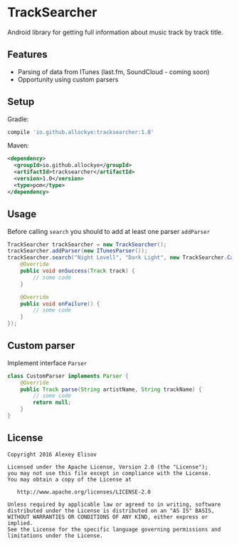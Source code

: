 # TrackSearcher
Android library for getting full information about music track by track title.
## Features
- Parsing of data from ITunes (last.fm, SoundCloud - coming soon)
- Opportunity using custom parsers

## Setup
Gradle:
```gradle
compile 'io.github.allockye:tracksearcher:1.0'
```
Maven:
```xml
<dependency>
  <groupId>io.github.allockye</groupId>
  <artifactId>tracksearcher</artifactId>
  <version>1.0</version>
  <type>pom</type>
</dependency>
```
## Usage
Before calling ```search``` you should to add at least one parser ```addParser```
```java
TrackSearcher trackSearcher = new TrackSearcher();
trackSearcher.addParser(new ITunesParser());
trackSearcher.search("Night Lovell", "Dark Light", new TrackSearcher.Callback() {
    @Override
    public void onSuccess(Track track) {
        // some code
    }

    @Override
    public void onFailure() {
        // some code
    }
});
```
## Custom parser
Implement interface ```Parser```
```java
class CustomParser implements Parser {
    @Override
    public Track parse(String artistName, String trackName) {
        // some code
        return null;
    }
}
```
## License
```
Copyright 2016 Alexey Elisov

Licensed under the Apache License, Version 2.0 (the "License");
you may not use this file except in compliance with the License.
You may obtain a copy of the License at

   http://www.apache.org/licenses/LICENSE-2.0

Unless required by applicable law or agreed to in writing, software
distributed under the License is distributed on an "AS IS" BASIS,
WITHOUT WARRANTIES OR CONDITIONS OF ANY KIND, either express or implied.
See the License for the specific language governing permissions and
limitations under the License.
